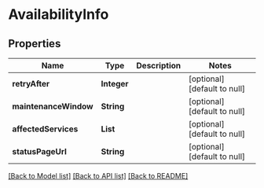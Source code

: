 # AvailabilityInfo
## Properties

| Name | Type | Description | Notes |
|------------ | ------------- | ------------- | -------------|
| **retryAfter** | **Integer** |  | [optional] [default to null] |
| **maintenanceWindow** | **String** |  | [optional] [default to null] |
| **affectedServices** | **List** |  | [optional] [default to null] |
| **statusPageUrl** | **String** |  | [optional] [default to null] |

[[Back to Model list]](../README.md#documentation-for-models) [[Back to API list]](../README.md#documentation-for-api-endpoints) [[Back to README]](../README.md)

